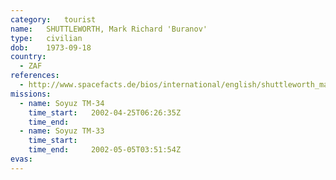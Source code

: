 ```yaml
---
category:	tourist
name:	SHUTTLEWORTH, Mark Richard 'Buranov'
type:	civilian
dob:	1973-09-18
country:
  - ZAF
references:
  - http://www.spacefacts.de/bios/international/english/shuttleworth_mark.htm
missions:
  - name: Soyuz TM-34
    time_start:   2002-04-25T06:26:35Z
    time_end:     
  - name: Soyuz TM-33
    time_start:   
    time_end:     2002-05-05T03:51:54Z
evas:
---
```

